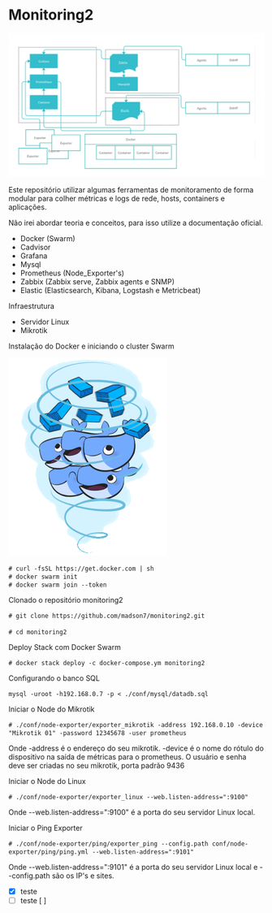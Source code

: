 # Monitoring2
 
![](img/schema.png)

Este repositório utilizar algumas ferramentas de monitoramento de forma modular para colher métricas e logs de rede, hosts, containers e aplicações.
 
Não irei abordar teoria e conceitos, para isso utilize a documentação oficial.

- Docker (Swarm)
- Cadvisor
- Grafana
- Mysql
- Prometheus (Node_Exporter's)
- Zabbix (Zabbix serve, Zabbix agents e SNMP)
- Elastic (Elasticsearch, Kibana, Logstash e Metricbeat)
 
Infraestrutura

- Servidor Linux
- Mikrotik

Instalação do Docker e iniciando o cluster Swarm

![](img/swarm.gif)

```
# curl -fsSL https://get.docker.com | sh
# docker swarm init
# docker swarm join --token
```
 
Clonado o repositório monitoring2
```
# git clone https://github.com/madson7/monitoring2.git
 
# cd monitoring2
```

Deploy Stack com Docker Swarm
```
# docker stack deploy -c docker-compose.ym monitoring2
```

Configurando o banco SQL
```
mysql -uroot -h192.168.0.7 -p < ./conf/mysql/datadb.sql
```
 
Iniciar o Node do Mikrotik
```
# ./conf/node-exporter/exporter_mikrotik -address 192.168.0.10 -device "Mikrotik 01" -password 12345678 -user prometheus
```
Onde -address é o endereço do seu mikrotik. -device é o nome do rótulo do dispositivo na saída de métricas para o prometheus. O usuário e senha deve ser criadas no seu mikrotik, porta padrão 9436
 
Iniciar o Node do Linux
```
# ./conf/node-exporter/exporter_linux --web.listen-address=":9100"
```
Onde --web.listen-address=":9100" é a porta do seu servidor Linux local.
 
Iniciar o Ping Exporter
```
# ./conf/node-exporter/ping/exporter_ping --config.path conf/node-exporter/ping/ping.yml --web.listen-address=":9101"
```
Onde --web.listen-address=":9101" é a porta do seu servidor Linux local e --config.path são os IP's e sites.


- [x] teste
- [ ] teste
[ ]